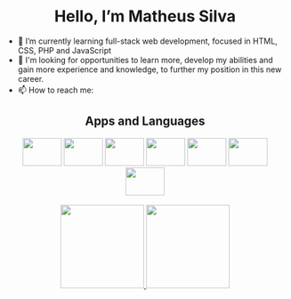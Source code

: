 
  <h1 align="center">Hello, I’m Matheus Silva</h1>
  
- 🌱 I’m currently learning full-stack web development, focused in HTML, CSS, PHP and JavaScript 
- 👀 I'm looking for opportunities to learn more, develop my abilities and gain more experience and knowledge, to further my position in this new career.
- 📫 How to reach me:   <a href="mailto:matheus.dev2022@gmail.com"><img height = "17" width="70" src="https://img.shields.io/badge/Gmail-D14836?style=for-the-badge&logo=gmail&logoColor=white"></a>

<h2 align="center">Apps and Languages</h2>
<div align="center" style="display: inline_block">
    <img height="50" width="70" src="https://cdn.jsdelivr.net/gh/devicons/devicon/icons/photoshop/photoshop-plain.svg" />
    <img height="50" width="70" src="https://cdn.jsdelivr.net/gh/devicons/devicon/icons/html5/html5-original-wordmark.svg" />
    <img height="50" width="70" src="https://cdn.jsdelivr.net/gh/devicons/devicon/icons/css3/css3-original-wordmark.svg" />
    <img height="50" width="70" src="https://cdn.jsdelivr.net/gh/devicons/devicon/icons/bootstrap/bootstrap-plain-wordmark.svg" />
    <img height="50" width="70" src="https://cdn.jsdelivr.net/gh/devicons/devicon/icons/php/php-plain.svg" />
    <img height="50" width="70" src="https://cdn.jsdelivr.net/gh/devicons/devicon/icons/javascript/javascript-original.svg" />
    <img height="50" width="70" src="https://cdn.jsdelivr.net/gh/devicons/devicon/icons/mysql/mysql-original-wordmark.svg" />

</div>

<div align="center"> <br>
  <a href="https://github.com/MatheusNfs/">
    <img height="150em" src="https://github-readme-stats.vercel.app/api?username=MatheusNfs&theme=radical&show_icons=true&include_all_commits=true"/>
    <img height="150em" src="https://github-readme-stats.vercel.app/api/top-langs/?username=MatheusNfs&layout=compact&langs_count=7&theme=radical"/>
    
  </a>
</div>
<!---
MatheusNfs/MatheusNfs is a ✨ special ✨ repository because its `README.md` (this file) appears on your GitHub profile.
You can click the Preview link to take a look at your changes.
--->
